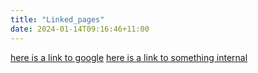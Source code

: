 ```yaml
---
title: "Linked_pages"
date: 2024-01-14T09:16:46+11:00
---
```


[here is a link to google](google.com)
[here is a link to something internal](posts/hello-world)
